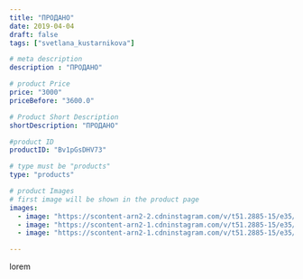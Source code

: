 ```yaml
---
title: "ПРОДАНО"
date: 2019-04-04
draft: false
tags: ["svetlana_kustarnikova"]

# meta description
description : "ПРОДАНО"

# product Price
price: "3000"
priceBefore: "3600.0"

# Product Short Description
shortDescription: "ПРОДАНО"

#product ID
productID: "Bv1pGsDHV73"

# type must be "products"
type: "products"

# product Images
# first image will be shown in the product page
images:
  - image: "https://scontent-arn2-2.cdninstagram.com/v/t51.2885-15/e35/54511791_343788569596169_5884634480830486784_n.jpg?_nc_ht=scontent-arn2-2.cdninstagram.com&_nc_cat=105&_nc_ohc=ZucryZ7L6lEAX-Y7kjN&se=8&tp=1&oh=b3a1d280f2cad24d412c5e7795fafc84&oe=60608241&ig_cache_key=MjAxNDY5NzE4MzA2NTY3NjkzNA%3D%3D.2"
  - image: "https://scontent-arn2-1.cdninstagram.com/v/t51.2885-15/e35/55866968_1199010753640955_6573478436840407673_n.jpg?_nc_ht=scontent-arn2-1.cdninstagram.com&_nc_cat=111&_nc_ohc=uF7oa34GLscAX9Tg-3P&tp=1&oh=7ae166cdf4a474d9e891bb050d974fc2&oe=6060FEAA&ig_cache_key=MjAxNDY5NzE4MzA4MjQ5NDgwMA%3D%3D.2"
  - image: "https://scontent-arn2-1.cdninstagram.com/v/t51.2885-15/e35/56526834_166334561028398_3379147098610955485_n.jpg?_nc_ht=scontent-arn2-1.cdninstagram.com&_nc_cat=102&_nc_ohc=RhouO68AptgAX-HlloD&se=8&tp=1&oh=6345e0a7869c58176263d05f6b942bb2&oe=60601F2D&ig_cache_key=MjAxNDY5NzE4MzExNjI1NjI5Mg%3D%3D.2"

---
```

lorem

